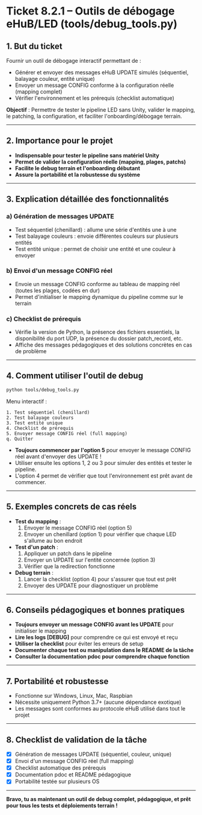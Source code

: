 # Ticket 8.2.1 – Outils de débogage eHuB/LED (tools/debug_tools.py)

## 1. **But du ticket**

Fournir un outil de débogage interactif permettant de :
- Générer et envoyer des messages eHuB UPDATE simulés (séquentiel, balayage couleur, entité unique)
- Envoyer un message CONFIG conforme à la configuration réelle (mapping complet)
- Vérifier l'environnement et les prérequis (checklist automatique)

**Objectif** : Permettre de tester le pipeline LED sans Unity, valider le mapping, le patching, la configuration, et faciliter l'onboarding/débogage terrain.

---

## 2. **Importance pour le projet**

- **Indispensable pour tester le pipeline sans matériel Unity**
- **Permet de valider la configuration réelle (mapping, plages, patchs)**
- **Facilite le debug terrain et l'onboarding débutant**
- **Assure la portabilité et la robustesse du système**

---

## 3. **Explication détaillée des fonctionnalités**

### a) Génération de messages UPDATE
- Test séquentiel (chenillard) : allume une série d'entités une à une
- Test balayage couleurs : envoie différentes couleurs sur plusieurs entités
- Test entité unique : permet de choisir une entité et une couleur à envoyer

### b) Envoi d'un message CONFIG réel
- Envoie un message CONFIG conforme au tableau de mapping réel (toutes les plages, codées en dur)
- Permet d'initialiser le mapping dynamique du pipeline comme sur le terrain

### c) Checklist de prérequis
- Vérifie la version de Python, la présence des fichiers essentiels, la disponibilité du port UDP, la présence du dossier patch_record, etc.
- Affiche des messages pédagogiques et des solutions concrètes en cas de problème

---

## 4. **Comment utiliser l'outil de debug**

```bash
python tools/debug_tools.py
```

Menu interactif :
```
1. Test séquentiel (chenillard)
2. Test balayage couleurs
3. Test entité unique
4. Checklist de prérequis
5. Envoyer message CONFIG réel (full mapping)
q. Quitter
```

- **Toujours commencer par l'option 5** pour envoyer le message CONFIG réel avant d'envoyer des UPDATE !
- Utiliser ensuite les options 1, 2 ou 3 pour simuler des entités et tester le pipeline.
- L'option 4 permet de vérifier que tout l'environnement est prêt avant de commencer.

---

## 5. **Exemples concrets de cas réels**

- **Test du mapping** :
    1. Envoyer le message CONFIG réel (option 5)
    2. Envoyer un chenillard (option 1) pour vérifier que chaque LED s'allume au bon endroit
- **Test d'un patch** :
    1. Appliquer un patch dans le pipeline
    2. Envoyer un UPDATE sur l'entité concernée (option 3)
    3. Vérifier que la redirection fonctionne
- **Debug terrain** :
    1. Lancer la checklist (option 4) pour s'assurer que tout est prêt
    2. Envoyer des UPDATE pour diagnostiquer un problème

---

## 6. **Conseils pédagogiques et bonnes pratiques**

- **Toujours envoyer un message CONFIG avant les UPDATE** pour initialiser le mapping
- **Lire les logs [DEBUG]** pour comprendre ce qui est envoyé et reçu
- **Utiliser la checklist** pour éviter les erreurs de setup
- **Documenter chaque test ou manipulation dans le README de la tâche**
- **Consulter la documentation pdoc pour comprendre chaque fonction**

---

## 7. **Portabilité et robustesse**

- Fonctionne sur Windows, Linux, Mac, Raspbian
- Nécessite uniquement Python 3.7+ (aucune dépendance exotique)
- Les messages sont conformes au protocole eHuB utilisé dans tout le projet

---

## 8. **Checklist de validation de la tâche**

- [x] Génération de messages UPDATE (séquentiel, couleur, unique)
- [x] Envoi d'un message CONFIG réel (full mapping)
- [x] Checklist automatique des prérequis
- [x] Documentation pdoc et README pédagogique
- [x] Portabilité testée sur plusieurs OS

---

**Bravo, tu as maintenant un outil de debug complet, pédagogique, et prêt pour tous les tests et déploiements terrain !** 